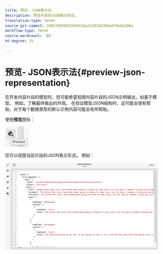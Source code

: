 ```yaml
---
title: 预览- JSON表示法
description: 预览片段的JSON表示形式。
translation-type: tm+mt
source-git-commit: 260578950833b96616a2a3928d206e6f9e0a206a
workflow-type: tm+mt
source-wordcount: '95'
ht-degree: 2%

---
```



# 预览- JSON表示法{#preview-json-representation}

在开发内容片段的模型时，您可能希望视图内容片段的JSON示例输出，如基于模型。 例如，了解最终输出的外观。 在验证模型JSON结构时，这可能会很有帮助，对于每个数据类型的默认示例内容可能会有所帮助。

使用&#x200B;**预览**&#x200B;图标：

![内容片段编辑器-预览选项卡](assets/cfm-preview-01.png)

您可以视图当前片段的JSON表示形式。 例如：

![内容片段编辑器——片段的预览](assets/cfm-preview-02.png)
